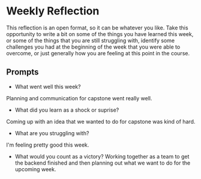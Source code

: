 # Weekly Reflection
This reflection is an open format, so it can be whatever you like. Take this opportunity to write a bit on some of the things you have learned this week, or some of the things that you are still struggling with, identify some challenges you had at the beginning of the week that you were able to overcome, or just generally how you are feeling at this point in the course.

## Prompts
- What went well this week?

Planning and communication for capstone went really well.

- What did you learn as a shock or suprise?

Coming up with an idea that we wanted to do for capstone was kind of hard.

- What are you struggling with?

I'm feeling pretty good this week.

- What would you count as a victory?
Working together as a team to get the backend finished and then planning out what we want to do for the upcoming week.